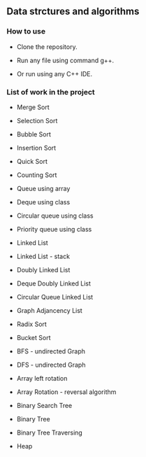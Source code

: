 ## Data strctures and algorithms

### How to use

- Clone the repository.

- Run any file using command g++.

- Or run using any C++ IDE.

### List of work in the project

- Merge Sort

- Selection Sort

- Bubble Sort

- Insertion Sort

- Quick Sort

- Counting Sort

- Queue using array

- Deque using class

- Circular queue using class

- Priority queue using class

- Linked List

- Linked List - stack

- Doubly Linked List

- Deque Doubly Linked List

- Circular Queue Linked List

- Graph Adjancency List

- Radix Sort

- Bucket Sort

- BFS - undirected Graph

- DFS - undirected Graph

- Array left rotation

- Array Rotation - reversal algorithm

- Binary Search Tree

- Binary Tree

- Binary Tree Traversing

- Heap
